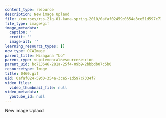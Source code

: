 ```yaml
---
content_type: resource
description: New image Uplaod
file: /courses/res-21g-01-kana-spring-2010/0afaf02459d0354a3ce51d597c7334f7_0460.gif
file_type: image/gif
image_metadata:
  caption: ''
  credit: ''
  image-alt: ''
learning_resource_types: []
ocw_type: OCWImage
parent_title: Hiragana "bo"
parent_type: SupplementalResourceSection
parent_uid: bc710646-281a-25f4-09b9-2bbbdb07c5b0
resourcetype: Image
title: 0460.gif
uid: 0afaf024-59d0-354a-3ce5-1d597c7334f7
video_files:
  video_thumbnail_file: null
video_metadata:
  youtube_id: null
---
```

New image Uplaod

